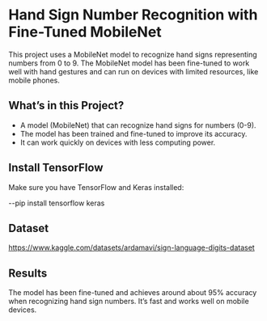 # Hand Sign Number Recognition with Fine-Tuned MobileNet

This project uses a MobileNet model to recognize hand signs representing numbers from 0 to 9. The MobileNet model has been fine-tuned to work well with hand gestures and can run on devices with limited resources, like mobile phones.

## What’s in this Project?

- A model (MobileNet) that can recognize hand signs for numbers (0-9).
- The model has been trained and fine-tuned to improve its accuracy.
- It can work quickly on devices with less computing power.

## Install TensorFlow
Make sure you have TensorFlow and Keras installed:

--pip install tensorflow keras

## Dataset
https://www.kaggle.com/datasets/ardamavi/sign-language-digits-dataset


## Results
The model has been fine-tuned and achieves around about 95% accuracy when recognizing hand sign numbers. It’s fast and works well on mobile devices.
